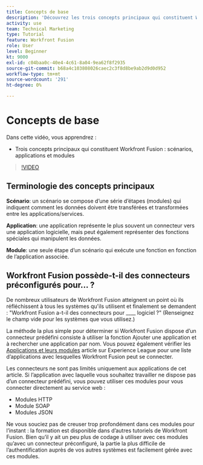 ```yaml
---
title: Concepts de base
description: 'Découvrez les trois concepts principaux qui constituent Workfront Fusion : les scénarios, les applications et les modules dans [!DNL Adobe Workfront Fusion].'
activity: use
team: Technical Marketing
type: Tutorial
feature: Workfront Fusion
role: User
level: Beginner
kt: 9000
exl-id: c04baa0c-40e4-4c61-8a04-9ea62f8f2935
source-git-commit: b68a4c103808026caec2c3f8d8be9ab2d9d0d952
workflow-type: tm+mt
source-wordcount: '291'
ht-degree: 0%

---
```


# Concepts de base

Dans cette vidéo, vous apprendrez :

* Trois concepts principaux qui constituent Workfront Fusion : scénarios, applications et modules

>[!VIDEO](https://video.tv.adobe.com/v/335260/?quality=12)

## Terminologie des concepts principaux

**Scénario**: un scénario se compose d’une série d’étapes (modules) qui indiquent comment les données doivent être transférées et transformées entre les applications/services.

**Application**: une application représente le plus souvent un connecteur vers une application logicielle, mais peut également représenter des fonctions spéciales qui manipulent les données.

**Module**: une seule étape d’un scénario qui exécute une fonction en fonction de l’application associée.

## Workfront Fusion possède-t-il des connecteurs préconfigurés pour... ?

De nombreux utilisateurs de Workfront Fusion atteignent un point où ils réfléchissent à tous les systèmes qu&#39;ils utilisent et finalement se demandent : &quot;Workfront Fusion a-t-il des connecteurs pour ____ logiciel ?&quot; (Renseignez le champ vide pour les systèmes que vous utilisez.)

La méthode la plus simple pour déterminer si Workfront Fusion dispose d’un connecteur prédéfini consiste à utiliser la fonction Ajouter une application et à rechercher une application par nom. Vous pouvez également vérifier les [Applications et leurs modules](https://experienceleague.adobe.com/docs/workfront/using/adobe-workfront-fusion/fusion-apps-and-modules/apps-and-their-modules.html?lang=en) article sur Experience League pour une liste d’applications avec lesquelles Workfront Fusion peut se connecter.

Les connecteurs ne sont pas limités uniquement aux applications de cet article. Si l’application avec laquelle vous souhaitez travailler ne dispose pas d’un connecteur prédéfini, vous pouvez utiliser ces modules pour vous connecter directement au service web :

* Modules HTTP
* Module SOAP
* Modules JSON

Ne vous souciez pas de creuser trop profondément dans ces modules pour l’instant : la formation est disponible dans d’autres tutoriels de Workfront Fusion. Bien qu’il y ait un peu plus de codage à utiliser avec ces modules qu’avec un connecteur préconfiguré, la partie la plus difficile de l’authentification auprès de vos autres systèmes est facilement gérée avec ces modules.
